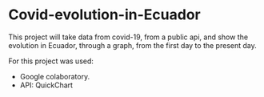 # Covid-evolution-in-Ecuador
This project will take data from covid-19, from a public api, and show the evolution in Ecuador, through a graph, from the first day to the present day.

For this project was used:

- Google colaboratory.
- API: QuickChart
